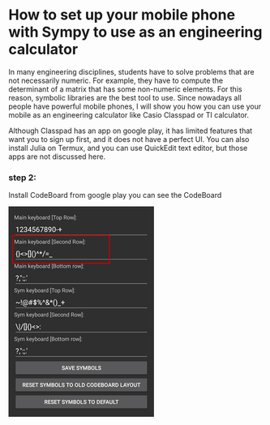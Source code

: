 # How to set up your mobile phone with Sympy to use as an engineering calculator

In many engineering disciplines, students have to solve problems that are not necessarily numeric. For example, they have to compute the determinant of a matrix that has some non-numeric elements. For this reason, symbolic libraries are the best tool to use. Since nowadays all people have powerful mobile phones, I will show you how you can use your mobile as an engineering calculator like Casio Classpad or TI calculator.

Although Classpad has an app on google play, it has limited features that want you to sign up first, and it does not have a perfect UI. You can also install Julia on Termux, and you can use QuickEdit text editor, but those apps are not discussed here.

### step 2:

Install CodeBoard from google play you can see the CodeBoard

![image here](./im1.png)


